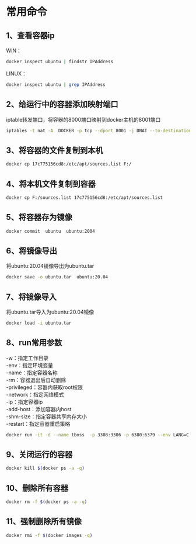 # 常用命令

## 1、查看容器ip

WIN：

```bash
docker inspect ubuntu | findstr IPAddress
```

LINUX：

```bash
docker inspect ubuntu | grep IPAddress
```

## 2、给运行中的容器添加映射端口

iptable转发端口，将容器的8000端口映射到docker主机的8001端口

```bash
iptables -t nat -A  DOCKER -p tcp --dport 8001 -j DNAT --to-destination 172.17.0.19:8000
```

## 3、将容器的文件复制到本机

```bash
docker cp 17c775156cd8:/etc/apt/sources.list F:/
```

## 4、将本机文件复制到容器

```bash
docker cp F:/sources.list 17c775156cd8:/etc/apt/sources.list
```

## 5、将容器存为镜像

```bash
docker commit  ubuntu  ubuntu:2004
```

## 6、将镜像导出

将ubuntu:20.04镜像导出为ubuntu.tar

```bash
docker save -o ubuntu.tar  ubuntu:20.04
```

## 7、将镜像导入

将ubuntu.tar导入为ubuntu:20.04镜像

```bash
docker load -i ubuntu.tar
```

## 8、run常用参数

-w：指定工作目录  
-env：指定环境变量  
-name：指定容器名称  
-rm：容器退出后自动删除  
-privileged：容器内获取root权限  
-network：指定网络模式  
-ip：指定容器ip  
-add-host：添加容器内host  
-shm-size：指定容器共享内存大小  
-restart：指定容器重启策略  

```bash
docker run -it -d --name tboss  -p 3308:3306 -p 6380:6379 --env LANG=C.UTF-8 -w  /home/tboss-workspace/tboss tboss:1.0
```

## 9、关闭运行的容器

```bash
docker kill $(docker ps -a -q)
```

## 10、删除所有容器

```bash
docker rm -f $(docker ps -a -q)
```

## 11、强制删除所有镜像

```bash
docker rmi -f $(docker images -q)
```
